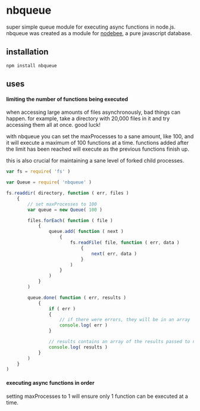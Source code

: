 nbqueue
=======

super simple queue module for executing async functions in node.js. nbqueue was created as a module for [nodebee](//github.com/kvonflotow/nodebee/), a pure javascript database.

## installation
`npm install nbqueue`

## uses

#### limiting the number of functions being executed

when accessing large amounts of files asynchronously, bad things can happen. for example, take a directory with 20,000 files in it and try accessing them all at once. good luck!

with nbqueue you can set the maxProcesses to a sane amount, like 100, and it will execute a maximum of 100 functions at a time. functions added after the limit has been reached will execute as the previous functions finish up.

this is also crucial for maintaining a sane level of forked child processes.

```javascript
var fs = require( 'fs' )

var Queue = require( 'nbqueue' )

fs.readdir( directory, function ( err, files )
	{
		// set maxProcesses to 100
		var queue = new Queue( 100 )

		files.forEach( function ( file )
			{
				queue.add( function ( next )
					{
						fs.readFile( file, function ( err, data )
							{
								next( err, data )
							}
						)
					}
				)
			}
		)

		queue.done( function ( err, results )
			{
				if ( err )
				{
					// if there were errors, they will be in an array
					console.log( err )
				}

				// results contains an array of the results passed to next()
				console.log( results )
			}
		)
	}
)
```

#### executing async functions in order

setting maxProcesses to 1 will ensure only 1 function can be executed at a time.
